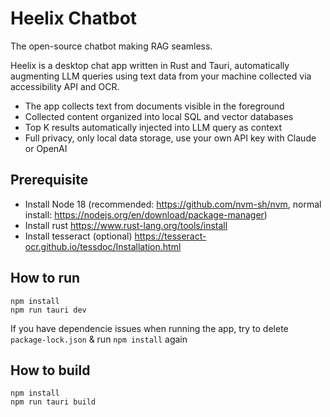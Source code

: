 # Heelix Chatbot

The open-source chatbot making RAG seamless. 

Heelix is a desktop chat app written in Rust and Tauri, automatically augmenting LLM queries using text data from your machine collected via accessibility API and OCR. 

- The app  collects text from documents visible in the foreground
- Collected content organized into local SQL and vector databases
- Top K results automatically injected into LLM query as context
- Full privacy, only local data storage, use your own API key with Claude or OpenAI  

## Prerequisite

- Install Node 18 (recommended: https://github.com/nvm-sh/nvm, normal install: https://nodejs.org/en/download/package-manager)
- Install rust https://www.rust-lang.org/tools/install
- Install tesseract (optional) https://tesseract-ocr.github.io/tessdoc/Installation.html

## How to run

```
npm install
npm run tauri dev
```

If you have dependencie issues when running the app, try to delete `package-lock.json` & run `npm install` again

## How to build

```
npm install
npm run tauri build
```
